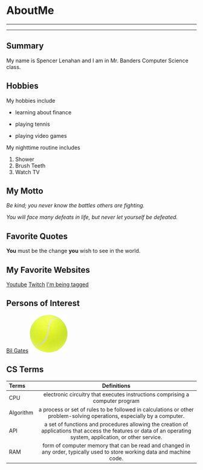 # AboutMe
---
---
## Summary

[I have a new home]: https://redbirdrants.com/

My name is Spencer Lenahan and I am in Mr. Banders Computer Science class.

[1]: https://en.wikipedia.org/wiki/Bill_Gates

Hobbies
-

My hobbies include

- learning about finance
+ playing tennis
* playing video games

My nighttime routine includes

1. Shower
2. Brush Teeth
3. Watch TV


## My Motto

*Be kind; you never know the battles others are fighting.*

_You will face many defeats in life, but never let yourself be defeated._

## Favorite Quotes

**You** must be the change **you** wish to see in the world.

## My Favorite Websites

[Youtube](youtube.com)
[Twitch](twitch.tv)
[I'm being tagged][I have a new home]

## Persons of Interest
[Bil Gates][1]
<kbd>
<img src="https://github.com/Lenahan2021/AboutMe/blob/main/img/tennis%20ball.jpg" height="100px" width="100px">
</kbd>

## CS Terms

| Terms | Definitions |
|:-| :----: |
|CPU| electronic circuitry that executes instructions comprising a computer program |
|Algorithm| a process or set of rules to be followed in calculations or other problem-solving operations, especially by a computer.|
|API| a set of functions and procedures allowing the creation of applications that access the features or data of an operating system, application, or other service. |
|RAM| form of computer memory that can be read and changed in any order, typically used to store working data and machine code. |
